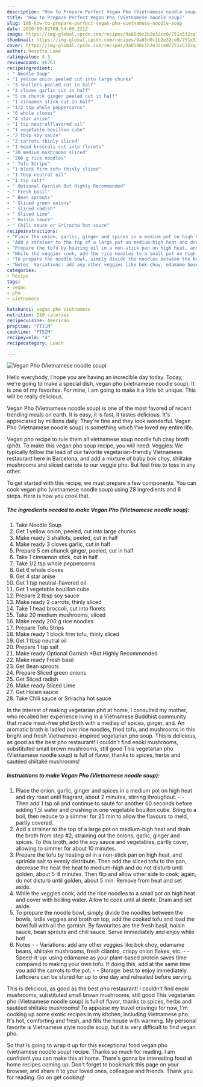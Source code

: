 ```yaml
---
description: "How to Prepare Perfect Vegan Pho (Vietnamese noodle soup)"
title: "How to Prepare Perfect Vegan Pho (Vietnamese noodle soup)"
slug: 106-how-to-prepare-perfect-vegan-pho-vietnamese-noodle-soup
date: 2020-09-02T08:54:00.221Z
image: https://img-global.cpcdn.com/recipes/9a85d0c1b2e32ce0/751x532cq70/vegan-pho-vietnamese-noodle-soup-recipe-main-photo.jpg
thumbnail: https://img-global.cpcdn.com/recipes/9a85d0c1b2e32ce0/751x532cq70/vegan-pho-vietnamese-noodle-soup-recipe-main-photo.jpg
cover: https://img-global.cpcdn.com/recipes/9a85d0c1b2e32ce0/751x532cq70/vegan-pho-vietnamese-noodle-soup-recipe-main-photo.jpg
author: Rosetta Lane
ratingvalue: 4.5
reviewcount: 46763
recipeingredient:
- " Noodle Soup"
- "1 yellow onion peeled cut into large chunks"
- "3 shallots peeled cut in half"
- "3 cloves garlic cut in half"
- "5 cm chunck ginger peeled cut in half"
- "1 cinnamon stick cut in half"
- "1/2 tsp whole peppercorns"
- "6 whole cloves"
- "4 star anise"
- "1 tsp neutralflavored oil"
- "1 vegetable bouillon cube"
- "2 tbsp soy sauce"
- "2 carrots thinly sliced"
- "1 head broccoli cut into florets"
- "20 medium mushrooms sliced"
- "200 g rice noodles"
- " Tofu Strips"
- "1 block firm tofu thinly sliced"
- "1 tbsp neutral oil"
- "1 tsp salt"
- " Optional Garnish But Highly Recommended"
- " Fresh basil"
- " Bean sprouts"
- " Sliced green onions"
- " Sliced radish"
- " Sliced Lime"
- " Hoisin sauce"
- " Chili sauce or Sriracha hot sauce"
recipeinstructions:
- "Place the onion, garlic, ginger and spices in a medium pot on high heat and dry roast until fragrant, about 2 minutes, stirring throughout.   Then add 1 tsp oil and continue to sauté for another 60 seconds before adding 1,5l water and crushing in one vegetable bouillon cube. Bring to a boil, then reduce to a simmer for 25 min to allow the flavours to meld, partly covered."
- "Add a strainer to the top of a large pot on medium-high heat and drain the broth from step #2, straining out the onions, garlic, ginger and spices. To this broth, add the soy sauce and vegetables, partly cover, allowing to simmer for about 10 minutes."
- "Prepare the tofu by heating oil in a non-stick pan on high heat, and sprinkle salt to evenly distribute. Then add the sliced tofu to the pan, decrease the heat the heat to medium-high and do not disturb until golden, about 5-8 minutes. Then flip and allow other side to cook; again, do not disturb until golden, about 5 min. Remove from heat and set aside."
- "While the veggies cook, add the rice noodles to a small pot on high heat and cover with boiling water. Allow to cook until al dente. Drain and set aside."
- "To prepare the noodle bowl, simply divide the noodles between the bowls, ladle veggies and broth on top, add the cooked tofu and load the bowl full with all the garnish. By favourites are the fresh basil, hoisin sauce, bean sprouts and chili sauce. Serve immediately and enjoy while hot!"
- "Notes  Variations: add any other veggies like bok choy, edamame beans, shiitake mushrooms, fresh cilantro, crispy onion flakes, etc.   Speed-it-up: using edamame as your plant-based protein saves time compared to making your own tofu. If doing this, add at the same time you add the carrots to the pot.   Storage: best to enjoy immediately. Leftovers can be stored for up to one day and reheated before serving."
categories:
- Recipe
tags:
- vegan
- pho
- vietnamese

katakunci: vegan pho vietnamese 
nutrition: 110 calories
recipecuisine: American
preptime: "PT11M"
cooktime: "PT52M"
recipeyield: "4"
recipecategory: Lunch

---
```



![Vegan Pho (Vietnamese noodle soup)](https://img-global.cpcdn.com/recipes/9a85d0c1b2e32ce0/751x532cq70/vegan-pho-vietnamese-noodle-soup-recipe-main-photo.jpg)

Hello everybody, I hope you are having an incredible day today. Today, we're going to make a special dish, vegan pho (vietnamese noodle soup). It is one of my favorites. For mine, I am going to make it a little bit unique. This will be really delicious.

Vegan Pho (Vietnamese noodle soup) is one of the most favored of recent trending meals on earth. It is easy, it is fast, it tastes delicious. It's appreciated by millions daily. They're fine and they look wonderful. Vegan Pho (Vietnamese noodle soup) is something which I've loved my entire life.

Vegan pho recipe to rule them all vietnamese soup noodle fuh chay broth (phở). To make this vegan pho soup recipe, you will need: Veggies: We typically follow the lead of our favorite vegetarian-friendly Vietnamese restaurant here in Barcelona, and add a mixture of baby bok choy, shiitake mushrooms and sliced carrots to our veggie pho. But feel free to toss in any other.


To get started with this recipe, we must prepare a few components. You can cook vegan pho (vietnamese noodle soup) using 28 ingredients and 6 steps. Here is how you cook that.

<!--inarticleads1-->

##### The ingredients needed to make Vegan Pho (Vietnamese noodle soup):

1. Take  Noodle Soup
1. Get 1 yellow onion, peeled, cut into large chunks
1. Make ready 3 shallots, peeled, cut in half
1. Make ready 3 cloves garlic, cut in half
1. Prepare 5 cm chunck ginger, peeled, cut in half
1. Take 1 cinnamon stick, cut in half
1. Take 1/2 tsp whole peppercorns
1. Get 6 whole cloves
1. Get 4 star anise
1. Get 1 tsp neutral-flavored oil
1. Get 1 vegetable bouillon cube
1. Prepare 2 tbsp soy sauce
1. Make ready 2 carrots, thinly sliced
1. Take 1 head broccoli, cut into florets
1. Take 20 medium mushrooms, sliced
1. Make ready 200 g rice noodles
1. Prepare  Tofu Strips
1. Make ready 1 block firm tofu, thinly sliced
1. Get 1 tbsp neutral oil
1. Prepare 1 tsp salt
1. Make ready  Optional Garnish *But Highly Recommended
1. Make ready  Fresh basil
1. Get  Bean sprouts
1. Prepare  Sliced green onions
1. Get  Sliced radish
1. Make ready  Sliced Lime
1. Get  Hoisin sauce
1. Take  Chili sauce or Sriracha hot sauce


In the interest of making vegetarian phở at home, I consulted my mother, who recalled her experience living in a Vietnamese Buddhist community that made meat-free phở broth with a medley of spices, ginger, and. An aromatic broth is ladled over rice noodles, fried tofu, and mushrooms in this bright and fresh Vietnamese-inspired vegetarian pho soup. This is delicious, as good as the best pho restaurant! I couldn&#39;t find enoki mushrooms, substituted small brown mushrooms, still good This vegetarian pho (Vietnamese noodle soup) is full of flavor, thanks to spices, herbs and sautéed shiitake mushrooms! 

<!--inarticleads2-->

##### Instructions to make Vegan Pho (Vietnamese noodle soup):

1. Place the onion, garlic, ginger and spices in a medium pot on high heat and dry roast until fragrant, about 2 minutes, stirring throughout.  -  - Then add 1 tsp oil and continue to sauté for another 60 seconds before adding 1,5l water and crushing in one vegetable bouillon cube. Bring to a boil, then reduce to a simmer for 25 min to allow the flavours to meld, partly covered.
1. Add a strainer to the top of a large pot on medium-high heat and drain the broth from step #2, straining out the onions, garlic, ginger and spices. To this broth, add the soy sauce and vegetables, partly cover, allowing to simmer for about 10 minutes.
1. Prepare the tofu by heating oil in a non-stick pan on high heat, and sprinkle salt to evenly distribute. Then add the sliced tofu to the pan, decrease the heat the heat to medium-high and do not disturb until golden, about 5-8 minutes. Then flip and allow other side to cook; again, do not disturb until golden, about 5 min. Remove from heat and set aside.
1. While the veggies cook, add the rice noodles to a small pot on high heat and cover with boiling water. Allow to cook until al dente. Drain and set aside.
1. To prepare the noodle bowl, simply divide the noodles between the bowls, ladle veggies and broth on top, add the cooked tofu and load the bowl full with all the garnish. By favourites are the fresh basil, hoisin sauce, bean sprouts and chili sauce. Serve immediately and enjoy while hot!
1. Notes -  - Variations: add any other veggies like bok choy, edamame beans, shiitake mushrooms, fresh cilantro, crispy onion flakes, etc.  -  - Speed-it-up: using edamame as your plant-based protein saves time compared to making your own tofu. If doing this, add at the same time you add the carrots to the pot.  -  - Storage: best to enjoy immediately. Leftovers can be stored for up to one day and reheated before serving.


This is delicious, as good as the best pho restaurant! I couldn&#39;t find enoki mushrooms, substituted small brown mushrooms, still good This vegetarian pho (Vietnamese noodle soup) is full of flavor, thanks to spices, herbs and sautéed shiitake mushrooms! To appease my travel cravings for now, I&#39;m cooking up some exotic recipes in my kitchen, including Vietnamese pho. It&#39;s hot, comforting and fresh, and fills the house with warming. My personal favorite is Vietnamese style noodle soup, but it is very difficult to find vegan pho. 

So that is going to wrap it up for this exceptional food vegan pho (vietnamese noodle soup) recipe. Thanks so much for reading. I am confident you can make this at home. There's gonna be interesting food at home recipes coming up. Don't forget to bookmark this page on your browser, and share it to your loved ones, colleague and friends. Thank you for reading. Go on get cooking!
